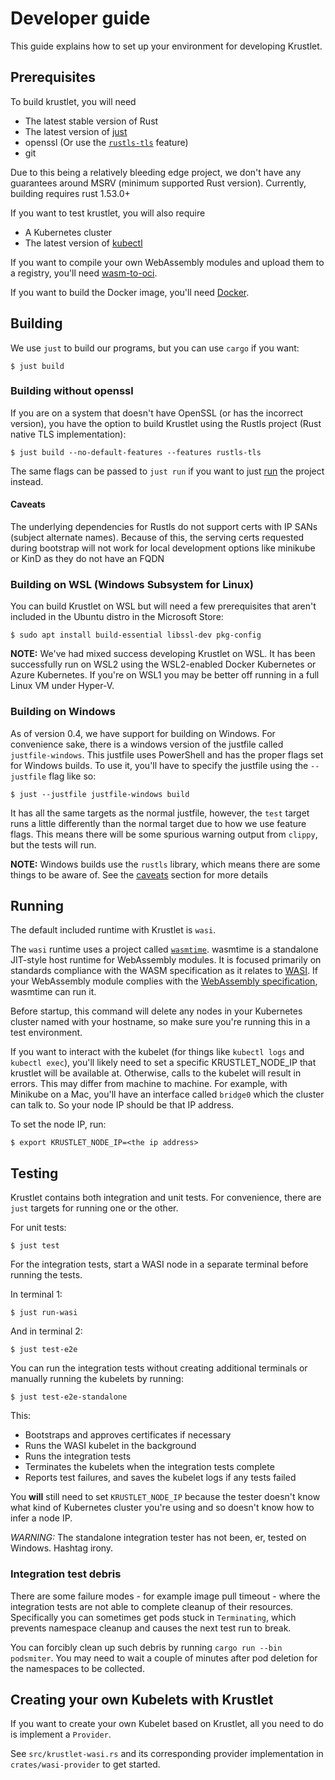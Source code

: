 # Developer guide

This guide explains how to set up your environment for developing Krustlet.

## Prerequisites

To build krustlet, you will need

- The latest stable version of Rust
- The latest version of [just](https://github.com/casey/just)
- openssl (Or use the [`rustls-tls`](#building-without-openssl) feature)
- git

Due to this being a relatively bleeding edge project, we don't have any
guarantees around MSRV (minimum supported Rust version). Currently, building
requires rust 1.53.0+

If you want to test krustlet, you will also require

- A Kubernetes cluster
- The latest version of
  [kubectl](https://kubernetes.io/docs/tasks/tools/install-kubectl/)

If you want to compile your own WebAssembly modules and upload them to a
registry, you'll need [wasm-to-oci](https://github.com/engineerd/wasm-to-oci).

If you want to build the Docker image, you'll need
[Docker](https://docs.docker.com/install/).

## Building

We use `just` to build our programs, but you can use `cargo` if you want:

```console
$ just build
```

### Building without openssl

If you are on a system that doesn't have OpenSSL (or has the incorrect version),
you have the option to build Krustlet using the Rustls project (Rust native TLS
implementation):

```console
$ just build --no-default-features --features rustls-tls
```

The same flags can be passed to `just run` if you want to just [run](#running)
the project instead.

#### Caveats

The underlying dependencies for Rustls do not support certs with IP SANs
(subject alternate names). Because of this, the serving certs requested during
bootstrap will not work for local development options like minikube or KinD as
they do not have an FQDN

### Building on WSL (Windows Subsystem for Linux)

You can build Krustlet on WSL but will need a few prerequisites that aren't
included in the Ubuntu distro in the Microsoft Store:

```console
$ sudo apt install build-essential libssl-dev pkg-config
```

**NOTE:** We've had mixed success developing Krustlet on WSL.  It has been
successfully run on WSL2 using the WSL2-enabled Docker Kubernetes or Azure
Kubernetes.  If you're on WSL1 you may be better off running in a full Linux VM
under Hyper-V.

### Building on Windows

As of version 0.4, we have support for building on Windows. For convenience
sake, there is a windows version of the justfile called `justfile-windows`. This
justfile uses PowerShell and has the proper flags set for Windows builds. To use
it, you'll have to specify the justfile using the `--justfile` flag like so:

```console
$ just --justfile justfile-windows build
```

It has all the same targets as the normal justfile, however, the `test` target
runs a little differently than the normal target due to how we use feature
flags. This means there will be some spurious warning output from `clippy`, but
the tests will run.

**NOTE:** Windows builds use the `rustls` library, which means there are some
things to be aware of. See the [caveats](#caveats) section for more details

## Running

The default included runtime with Krustlet is `wasi`.

The `wasi` runtime uses a project called
[`wasmtime`](https://github.com/bytecodealliance/wasmtime). wasmtime is a
standalone JIT-style host runtime for WebAssembly modules. It is focused
primarily on standards compliance with the WASM specification as it relates to
[WASI](https://wasi.dev/). If your WebAssembly module complies with the
[WebAssembly specification](https://github.com/WebAssembly/spec), wasmtime can
run it.

Before startup, this command will delete any nodes in your Kubernetes cluster
named with your hostname, so make sure you're running this in a test
environment.

If you want to interact with the kubelet (for things like `kubectl logs` and
`kubectl exec`), you'll likely need to set a specific KRUSTLET_NODE_IP that
krustlet will be available at. Otherwise, calls to the kubelet will result in
errors. This may differ from machine to machine. For example, with Minikube on a
Mac, you'll have an interface called `bridge0` which the cluster can talk to. So
your node IP should be that IP address.

To set the node IP, run:

```console
$ export KRUSTLET_NODE_IP=<the ip address>
```

## Testing

Krustlet contains both integration and unit tests. For convenience, there are
`just` targets for running one or the other.

For unit tests:

```console
$ just test
```

For the integration tests, start a WASI node in a separate terminal before
running the tests.

In terminal 1:

```console
$ just run-wasi
```

And in terminal 2:

```console
$ just test-e2e
```

You can run the integration tests without creating additional terminals or
manually running the kubelets by running:

```console
$ just test-e2e-standalone
```

This:

- Bootstraps and approves certificates if necessary
- Runs the WASI kubelet in the background
- Runs the integration tests
- Terminates the kubelets when the integration tests complete
- Reports test failures, and saves the kubelet logs if any tests failed

You **will** still need to set `KRUSTLET_NODE_IP` because the tester doesn't
know what kind of Kubernetes cluster you're using and so doesn't know how to
infer a node IP.

_WARNING:_ The standalone integration tester has not been, er, tested on
Windows. Hashtag irony.

### Integration test debris

There are some failure modes - for example image pull timeout - where the
integration tests are not able to complete cleanup of their resources.
Specifically you can sometimes get pods stuck in `Terminating`, which prevents
namespace cleanup and causes the next test run to break.

You can forcibly clean up such debris by running `cargo run --bin podsmiter`.
You may need to wait a couple of minutes after pod deletion for the namespaces
to be collected.

## Creating your own Kubelets with Krustlet

If you want to create your own Kubelet based on Krustlet, all you need to do is
implement a `Provider`.

See `src/krustlet-wasi.rs` and its corresponding provider implementation in
`crates/wasi-provider` to get started.
